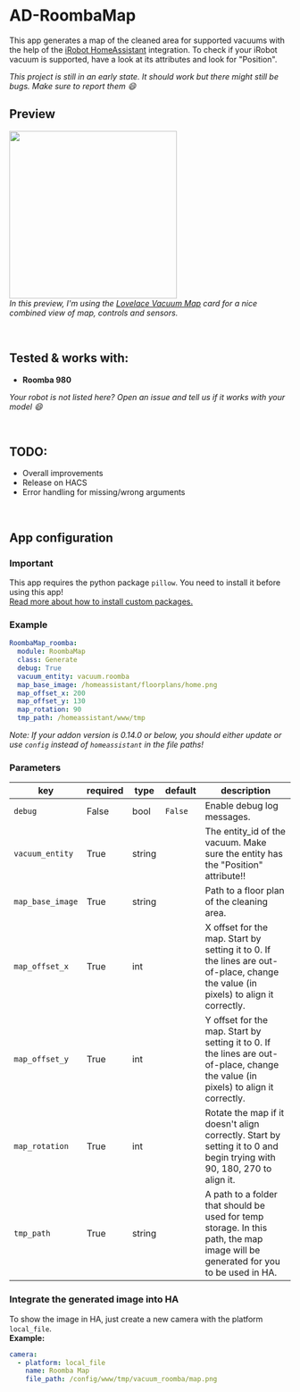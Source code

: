 # AD-RoombaMap

This app generates a map of the cleaned area for supported vacuums with the help of the [iRobot HomeAssistant](https://www.home-assistant.io/integrations/roomba/) integration.
To check if your iRobot vacuum is supported, have a look at its attributes and look for "Position". 

_This project is still in an early state. It should work but there might still be bugs. Make sure to report them :smile:_

## Preview
<img src="https://github.com/user-attachments/assets/4c6403d3-4c7d-463f-8883-17550c32da9e" height="300"><br>
_In this preview, I'm using the [Lovelace Vacuum Map](https://github.com/PiotrMachowski/lovelace-xiaomi-vacuum-map-card) card for a nice combined view of map, controls and sensors._

<br>


## Tested & works with:
- **Roomba 980**

_Your robot is not listed here? Open an issue and tell us if it works with your model :smile:_

<br>

## TODO:
- Overall improvements
- Release on HACS
- Error handling for missing/wrong arguments

<br>

## App configuration
### Important
This app requires the python package `pillow`. You need to install it before using this app!<br>
[Read more about how to install custom packages.](https://github.com/Xitee1/AppDaemon-useful-apps/blob/main/INSTALL_PY_PACKAGES.md)

### Example
```yaml
RoombaMap_roomba:
  module: RoombaMap
  class: Generate
  debug: True
  vacuum_entity: vacuum.roomba
  map_base_image: /homeassistant/floorplans/home.png
  map_offset_x: 200
  map_offset_y: 130
  map_rotation: 90
  tmp_path: /homeassistant/www/tmp
```
_Note: If your addon version is 0.14.0 or below, you should either update or use `config` instead of `homeassistant` in the file paths!_

### Parameters
| key              | required | type   | default | description                                                                                                                        |
|------------------|----------|--------|---------|------------------------------------------------------------------------------------------------------------------------------------|
| `debug`          | False    | bool   | `False` | Enable debug log messages.                                                                                                         |
| `vacuum_entity`  | True     | string |         | The entity_id of the vacuum. Make sure the entity has the "Position" attribute!!                                                   |
| `map_base_image` | True     | string |         | Path to a floor plan of the cleaning area.                                                                                         |
| `map_offset_x`   | True     | int    |         | X offset for the map. Start by setting it to 0. If the lines are out-of-place, change the value (in pixels) to align it correctly. |
| `map_offset_y`   | True     | int    |         | Y offset for the map. Start by setting it to 0. If the lines are out-of-place, change the value (in pixels) to align it correctly. |
| `map_rotation`   | True     | int    |         | Rotate the map if it doesn't align correctly. Start by setting it to 0 and begin trying with 90, 180, 270 to align it.             |
| `tmp_path`       | True     | string |         | A path to a folder that should be used for temp storage. In this path, the map image will be generated for you to be used in HA.   |

### Integrate the generated image into HA
To show the image in HA, just create a new camera with the platform `local_file`.<br>
**Example:**
```yaml
camera:
  - platform: local_file
    name: Roomba Map
    file_path: /config/www/tmp/vacuum_roomba/map.png
```
